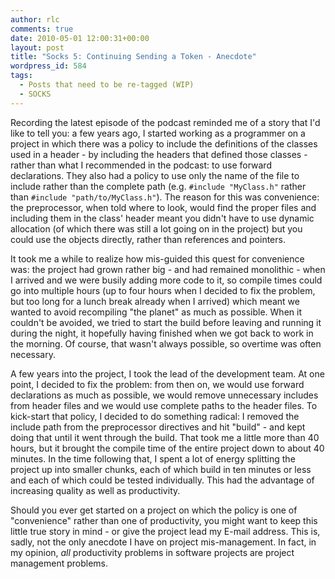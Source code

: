 ```yaml
---
author: rlc
comments: true
date: 2010-05-01 12:00:31+00:00
layout: post
title: "Socks 5: Continuing Sending a Token - Anecdote"
wordpress_id: 584
tags:
  - Posts that need to be re-tagged (WIP)
  - SOCKS
---
```


Recording the latest episode of the podcast reminded me of a story that I'd like to tell you: a few years ago, I started working as a programmer on a project in which there was a policy to include the definitions of the classes used in a header - by including the headers that defined those classes - rather than what I recommended in the podcast: to use forward declarations. They also had a policy to use only the name of the file to include rather than the complete path (e.g. `#include "MyClass.h"` rather than `#include "path/to/MyClass.h"`). The reason for this was convenience: the preprocessor, when told where to look, would find the proper files and including them in the class' header meant you didn't have to use dynamic allocation (of which there was still a lot going on in the project) but you could use the objects directly, rather than references and pointers.

<!--more-->

It took me a while to realize how mis-guided this quest for convenience was: the project had grown rather big - and had remained monolithic - when I arrived and we were busily adding more code to it, so compile times could go into multiple hours (up to four hours when I decided to fix the problem, but too long for a lunch break already when I arrived) which meant we wanted to avoid recompiling "the planet" as much as possible. When it couldn't be avoided, we tried to start the build before leaving and running it during the night, it hopefully having finished when we got back to work in the morning. Of course, that wasn't always possible, so overtime was often necessary.

A few years into the project, I took the lead of the development team. At one point, I decided to fix the problem: from then on, we would use forward declarations as much as possible, we would remove unnecessary includes from header files and we would use complete paths to the header files. To kick-start that policy, I decided to do something radical: I removed the include path from the preprocessor directives and hit "build" - and kept doing that until it went through the build. That took me a little more than 40 hours, but it brought the compile time of the entire project down to about 40 minutes. In the time following that, I spent a lot of energy splitting the project up into smaller chunks, each of which build in ten minutes or less and each of which could be tested individually. This had the advantage of increasing quality as well as productivity.

Should you ever get started on a project on which the policy is one of "convenience" rather than one of productivity, you might want to keep this little true story in mind - or give the project lead my E-mail address. This is, sadly, not the only anecdote I have on project mis-management. In fact, in my opinion, _all_ productivity problems in software projects are project management problems.
